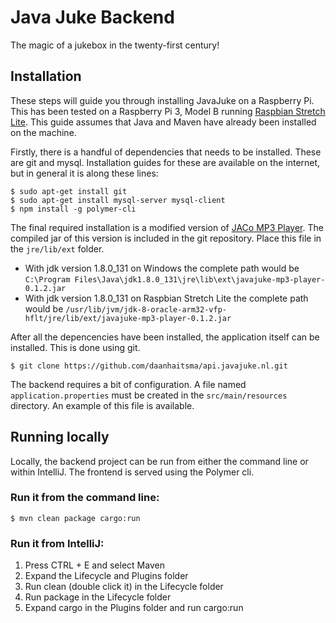 # Java Juke Backend
The magic of a jukebox in the twenty-first century!


## Installation
These steps will guide you through installing JavaJuke on a Raspberry Pi. This has been tested on a Raspberry Pi 3, Model B running [Raspbian Stretch Lite](https://www.raspberrypi.org/downloads/raspbian/). This guide assumes that Java and Maven have already been installed on the machine.

Firstly, there is a handful of dependencies that needs to be installed. These are git and mysql. Installation guides for these are available on the internet, but in general it is along these lines:
```
$ sudo apt-get install git
$ sudo apt-get install mysql-server mysql-client
$ npm install -g polymer-cli
```

The final required installation is a modified version of [JACo MP3 Player](http://jacomp3player.sourceforge.net/). The compiled jar of this version is included in the git repository. Place this file in the `jre/lib/ext` folder.
* With jdk version 1.8.0_131 on Windows the complete path would be `C:\Program Files\Java\jdk1.8.0_131\jre\lib\ext\javajuke-mp3-player-0.1.2.jar`
* With jdk version 1.8.0_131 on Raspbian Stretch Lite the complete path would be `/usr/lib/jvm/jdk-8-oracle-arm32-vfp-hflt/jre/lib/ext/javajuke-mp3-player-0.1.2.jar`

After all the depencencies have been installed, the application itself can be installed. This is done using git.

```
$ git clone https://github.com/daanhaitsma/api.javajuke.nl.git
```
The backend requires a bit of configuration. A file named `application.properties` must be created in the `src/main/resources` directory. An example of this file is available.

## Running locally
Locally, the backend project can be run from either the command line or within IntelliJ. The frontend is served using the Polymer cli.

### Run it from the command line:
```
$ mvn clean package cargo:run
```

### Run it from IntelliJ:
1. Press CTRL + E and select Maven
2. Expand the Lifecycle and Plugins folder
3. Run clean (double click it) in the Lifecycle folder
4. Run package in the Lifecycle folder
5. Expand cargo in the Plugins folder and run cargo:run
